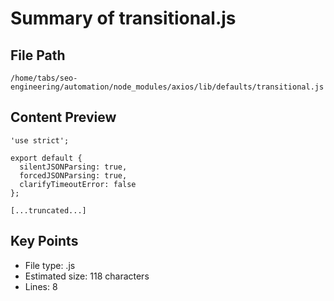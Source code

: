 # Summary of transitional.js
  
## File Path
`/home/tabs/seo-engineering/automation/node_modules/axios/lib/defaults/transitional.js`

## Content Preview
```
'use strict';

export default {
  silentJSONParsing: true,
  forcedJSONParsing: true,
  clarifyTimeoutError: false
};

[...truncated...]
```

## Key Points
- File type: .js
- Estimated size: 118 characters
- Lines: 8
